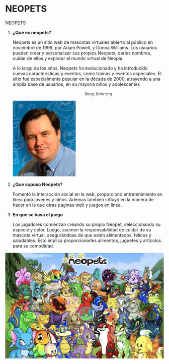 # NEOPETS
NEOPETS


1. __¿Qué es neopets?__

    Neopets es un sitio web de mascotas virtuales abierto al público en noviembre de 1999, por Adam Powell, y Donna Williams. Los usuarios pueden crear y personalizar sus propios Neopets, darles nombres, cuidar de ellos y explorar el mundo virtual de Neopia.

    A lo largo de los años, Neopets ha evolucionado y ha introducido nuevas características y eventos, como tramas y eventos especiales. El sitio fue especialmente popular en la década de 2000, atrayendo a una amplia base de usuarios, en su mayoría niños y adolescentes

                                       Doug Dohring
    ![U+200E](https://github.com/Pablocollado1/NEOPETS/blob/main/doug-dohring-13689.jpg "IMAGEN")

2. __¿Que supuso Neopets?__

    Fomentó la interacción social en la web, proporcionó entretenimiento en línea para jóvenes y niños. Ademas tambien influyo en la manera de hacer en la que otras paginas web y juegos en linea.

3. __En que se basa el juego__

    Los jugadores comienzan creando su propio Neopet, seleccionando su especie y color. Luego, asumen la responsabilidad de cuidar de su mascota virtual, asegurándose de que estén alimentados, felices y saludables. Esto implica proporcionarles alimentos, juguetes y artículos para su comodidad.

![U+200E](https://github.com/Pablocollado1/NEOPETS/blob/main/1349848.jpg "IMAGEN")